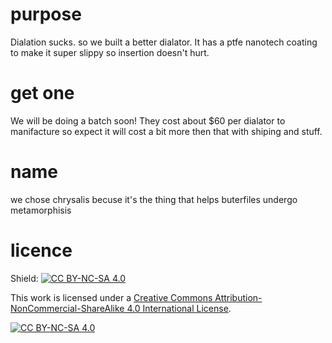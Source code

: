 # purpose

Dialation sucks. so we built a better dialator.
It has a ptfe nanotech coating to make it super slippy so insertion doesn't hurt.

# get one

We will be doing a batch soon!
They cost about $60 per dialator to manifacture so expect it will cost a bit more then that with shiping and stuff.

# name
we chose chrysalis becuse it's the thing that helps buterfiles undergo metamorphisis


# licence

Shield: [![CC BY-NC-SA 4.0][cc-by-nc-sa-shield]][cc-by-nc-sa]

This work is licensed under a
[Creative Commons Attribution-NonCommercial-ShareAlike 4.0 International License][cc-by-nc-sa].

[![CC BY-NC-SA 4.0][cc-by-nc-sa-image]][cc-by-nc-sa]

[cc-by-nc-sa]: http://creativecommons.org/licenses/by-nc-sa/4.0/
[cc-by-nc-sa-image]: https://licensebuttons.net/l/by-nc-sa/4.0/88x31.png
[cc-by-nc-sa-shield]: https://img.shields.io/badge/License-CC%20BY--NC--SA%204.0-lightgrey.svg
